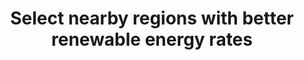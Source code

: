---
layout:     tactic
title:      "Select nearby regions with better renewable energy rates"
tags:       cloud-principles renewable-energy
categories: resource-allocation
t-type: "Architectural Tactic"
t-sort: "Awesome Tactic"
t-description: "Regions with high renewable energy rates can be selected to reduce the energy footprint of cloud instances."
t-participant: "Cloud consumer"
t-artifact: "Cloud region"
t-targetQA: "Carbon footprint"
t-relatedQA: ""
t-goal: "Strictly speaking, replacing gray energy with green energy does not increase energy efficiency. However, it does decrease the carbon footprint. If the objective to reduce energy is to mitigate the negative effects on the environment, replacing gray energy with green energy is a suitable strategy."
t-source: ""
---